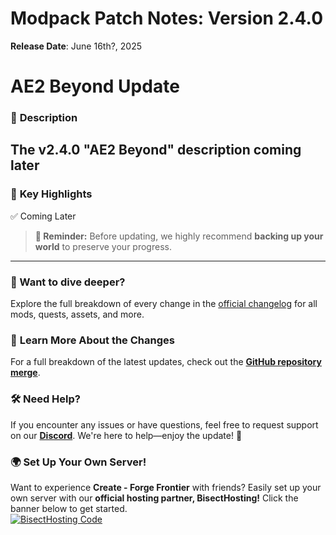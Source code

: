 # **Modpack Patch Notes: Version 2.4.0**  
**Release Date**: June 16th?, 2025  

# **AE2 Beyond Update**  

### 📝 **Description**

The **v2.4.0 "AE2 Beyond"** description coming later
---
### 🌟 **Key Highlights**
✅ Coming Later
> **🚨 Reminder:** Before updating, we highly recommend **backing up your world** to preserve your progress.  
---

### 📖 Want to dive deeper?
Explore the full breakdown of every change in the [official changelog](https://github.com/Landscapes-Reimagined/Create-Forge-Frontier/blob/main/changelogs/2.4.0_Changelog.md) for all mods, quests, assets, and more.

### 📜 **Learn More About the Changes**  
For a full breakdown of the latest updates, check out the **[GitHub repository merge](https://github.com/Landscapes-Reimagined/Create-Forge-Frontier/commit/4b05d8ad052b2f9b0038157cc71dab80651c75c0)**.  

### 🛠 **Need Help?**  
If you encounter any issues or have questions, feel free to request support on our **[Discord](https://discord.gg/quenZthXgy)**. We're here to help—enjoy the update! 🚀  

### 🌍 **Set Up Your Own Server!**  
Want to experience **Create - Forge Frontier** with friends? Easily set up your own server with our **official hosting partner, BisectHosting!** Click the banner below to get started.  
[![BisectHosting Code](https://www.bisecthosting.com/images/CF/CREATE_FORGE_FRONTIER/CREATE_FORGE_FRONTIER_Promo.webp)](https://bisecthosting.com/M0nkeyPr0grammer?r=curseforge+changelog)  
